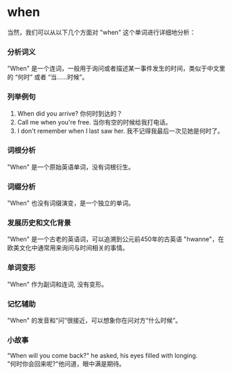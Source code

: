 # when

当然，我们可以从以下几个方面对 "when" 这个单词进行详细地分析：

  

### 分析词义

  

"When" 是一个连词，一般用于询问或者描述某一事件发生的时间，类似于中文里的 “何时” 或者 “当……时候”。

  

### 列举例句

  

1.  When did you arrive? 你何时到达的？
2.  Call me when you're free. 当你有空的时候给我打电话。
3.  I don't remember when I last saw her. 我不记得我最后一次见她是何时了。

  

### 词根分析

  

"When" 是一个原始英语单词，没有词根衍生。

  

### 词缀分析

  

"When" 也没有词缀演变，是一个独立的单词。

  

### 发展历史和文化背景

  

"When" 是一个古老的英语词，可以追溯到公元前450年的古英语 "hwanne"，在欧美文化中通常用来询问与时间相关的事情。

  

### 单词变形

  

"When" 作为副词和连词, 没有变形。

  

### 记忆辅助

  

"When" 的发音和“问”很接近，可以想象你在问对方“什么时候”。

  

### 小故事

  

"When will you come back?" he asked, his eyes filled with longing.  
"何时你会回来呢?"他问道，眼中满是期待。
